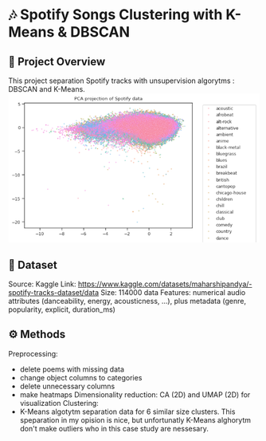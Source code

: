 # **🎶 Spotify Songs Clustering with K-Means & DBSCAN**
## **📌 Project Overview**
This project separation Spotify tracks with unsupervision algorytms : DBSCAN and K-Means.
![data](images/PCA_projection_of_Spotify_data.png)
## **📂 Dataset**
Source: Kaggle
Link: https://www.kaggle.com/datasets/maharshipandya/-spotify-tracks-dataset/data
Size: 114000 data
Features: numerical audio attributes (danceability, energy, acousticness, …), plus metadata (genre, popularity, explicit, duration_ms)
## **⚙️ Methods**
Preprocessing:
-  delete poems with missing data
-  change object columns to categories
-  delete unnecessary columns
-  make heatmaps
Dimensionality reduction:
CA (2D) and UMAP (2D) for visualization
Clustering:
- K-Means algotytm separation data for 6 similar size clusters. This speparation in my opision is nice, but unfortunatly K-Means alghorytm don't make outliers who in this case study are nessesary.
  
